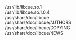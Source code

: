 /usr/lib/libcue.so.1  
/usr/lib/libcue.so.1.0.4  
/usr/share/doc/libcue  
/usr/share/doc/libcue/AUTHORS  
/usr/share/doc/libcue/COPYING  
/usr/share/doc/libcue/NEWS  
